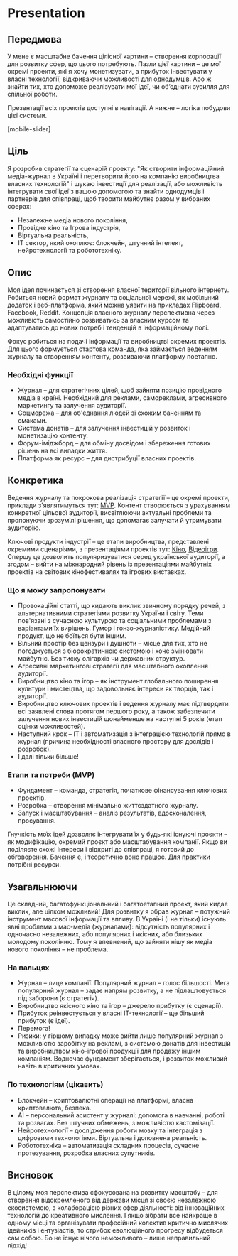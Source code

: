 

# Presentation

## Передмова

У мене є масштабне бачення цілісної картини – створення корпорації для розвитку сфер, що цього потребують. Пазли цієї картини – це мої окремі проекти, які я хочу монетизувати, а прибуток інвестувати у власні технології, відкриваючи можливості для однодумців. Або ж знайти тих, хто допоможе реалізувати мої ідеї, чи об’єднати зусилля для спільної роботи.

Презентації всіх проектів доступні в навігації. А нижче – логіка побудови цієї системи.

[mobile-slider]

## Ціль

Я розробив стратегії та сценарій проекту: "Як створити інформаційний медіа-журнал в Україні і перетворити його на компанію виробництва власних технологій" і шукаю інвестиції для реалізації, або можливість інтегрувати свої ідеї з вашою допомогою та знайти однодумців і партнерів для співпраці, щоб творити майбутнє разом у вибраних сферах:

- Незалежне медіа нового покоління,
- Провідне кіно та Ігрова індустрія,
- Віртуальна реальність,
- IT сектор, який охоплює: блокчейн, штучний інтелект, нейротехнології та робототехніку.

## Опис

Моя ідея починається зі створення власної території вільного інтернету. Робиться новий формат журналу та соціальної мережі, як мобільний додаток і веб-платформа, який можна уявити на прикладах Flipboard, Facebook, Reddit. Концепція власного журналу перспективна через можливість самостійно розвиватись за власним курсом та адаптуватись до нових потреб і тенденцій в інформаційному полі.

Фокус робиться на подачі інформації та виробництві окремих проектів. Для цього формується стартова команда, яка займається веденням журналу та створенням контенту, розвиваючи платформу поетапно.

### Необхідні функції

- Журнал – для стратегічних цілей, щоб зайняти позицію провідного медіа в країні. Необхідний для реклами, самореклами, агресивного маркетингу та залучення аудиторії.
- Соцмережа – для об'єднання людей зі схожим баченням та смаками.
- Система донатів – для залучення інвестицій у розвиток і монетизацію контенту.
- Форум-іміджборд – для обміну досвідом і збереження готових рішень на всі випадки життя.
- Платформа як ресурс – для дистрибуції власних проектів.

## Конкретика

Ведення журналу та покрокова реалізація стратегії – це окремі проекти, приклади з'являтимуться тут: [MVP](https://buhowski.dev/mvp). Контент створюється з урахуванням конкретної цільової аудиторії, висвітлюючи актуальні проблеми та пропонуючи зрозумілі рішення, що допомагає залучати й утримувати аудиторію.

Ключові продукти індустрії – це етапи виробництва, представлені окремими сценаріями, з презентаціями проектів тут: [Кіно](https://buhowski.dev/films), [Відеоігри](https://buhowski.dev/games). Спершу це дозволить популяризуватися серед української аудиторії, а згодом – вийти на міжнародний рівень із презентаціями майбутніх проектів на світових кінофестивалях та ігрових виставках.

### Що я можу запропонувати

- Провокаційні статті, що кидають виклик звичному порядку речей, з альтернативними стратегіями розвитку України і світу. Теми пов'язані з сучасною культурою та соціальними проблемами з варіантами їх вирішень. Гумор і гонзо-журналістику. Медійний продукт, що не боїться бути іншим.
- Вільний простір без цензури і душноти – місце для тих, хто не погоджується з бюрократичною системою і хоче змінювати майбутнє. Без тиску олігархів чи державних структур.
- Агресивні маркетингові стратегії для масштабного охоплення аудиторії.
- Виробництво кіно та ігор – як інструмент глобального поширення культури і мистецтва, що задовольняє інтереси як творців, так і аудиторії.
- Виробництво ключових проектів і ведення журналу має підтвердити всі заявлені слова протягом першого року, а також забезпечити залучення нових інвестицій щонайменше на наступні 5 років (етап оцінки можливостей).
- Наступний крок – IT і автоматизація з інтеграцією технологій прямо в журнал (причина необхідності власного простору для дослідів і розробок).
- І далі тільки більше!

### Етапи та потреби (MVP)

- Фундамент – команда, стратегія, початкове фінансування ключових проектів.
- Розробка – створення мінімально життєздатного журналу.
- Запуск і масштабування – аналіз результатів, вдосконалення, просування.

Гнучкість моїх ідей дозволяє інтегрувати їх у будь-які існуючі проєкти – як модифікацію, окремий проєкт або масштабування компанії. Якщо ви поділяєте схожі інтереси і відкриті до співпраці, я готовий до обговорення. Бачення є, і теоретично воно працює. Для практики потрібні ресурси.

## Узагальнюючи

Це складний, багатофункціональний і багатоетапний проект, який кидає виклик, але цілком можливий! Для розвитку я обрав журнал – потужний інструмент масової інформації та впливу. В Україні (і не тільки) існують явні проблеми з мас-медіа (журналами): відсутність популярних і одночасно незалежних, або популярних і якісних, або близьких молодому поколінню. Тому я впевнений, що зайняти нішу як медіа нового покоління – не проблема.

### На пальцях

- Журнал – лице компанії. Популярний журнал – голос більшості. Мега популярний журнал – задає напрям розвитку, а не підлаштовується під заборони (є стратегія).
- Виробництво якісного кіно та ігор – джерело прибутку (є сценарії).
- Прибуток реінвестується у власні IT-технології – ще більший прибуток (є ідеї).
- Перемога!
- Ризики: у гіршому випадку може вийти лише популярний журнал з можливістю заробітку на рекламі, з системою донатів для інвестицій та виробництвом кіно-ігрової продукції для продажу іншим компаніям. Водночас фундамент зберігається, і розвиток можливий навіть в критичних умовах.

### По технологіям (цікавить)

- Блокчейн – криптовалютні операції на платформі, власна криптовалюта, безпека.
- AI – персональний асистент у журналі: допомога в навчанні, роботі та розвагах. Без штучних обмежень, з можливістю кастомізації.
- Нейротехнології – дослідження роботи мозку та інтеграція з цифровими технологіями. Віртуальна і доповнена реальність.
- Робототехніка – автоматизація складних процесів, сучасне протезування, розробка власних супутників.

## Висновок

В цілому моя перспектива сфокусована на розвитку масштабу – для створення відокремленого від держави місця зі своєю незалежною екосистемою, з колаборацією різних сфер діяльності: від інноваційних технологій до креативного мислення. І якщо зібрати все найкраще в одному місці та організувати професійний колектив критично мислячих ідейників і ентузіастів, то стрибок еволюційного прогресу відбудеться сам собою. Бо не існує нічого неможливого – лише неправильний підхід!